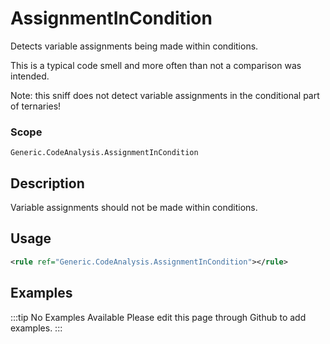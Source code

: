 # AssignmentInCondition

Detects variable assignments being made within conditions.

This is a typical code smell and more often than not a comparison was intended.

Note: this sniff does not detect variable assignments in the conditional part of ternaries!

### Scope

`Generic.CodeAnalysis.AssignmentInCondition`

## Description

Variable assignments should not be made within conditions.

## Usage

```xml
<rule ref="Generic.CodeAnalysis.AssignmentInCondition"></rule>
```

## Examples

:::tip No Examples Available
Please edit this page through Github to add examples.
:::